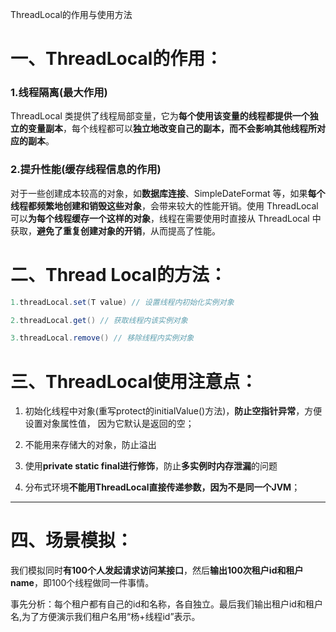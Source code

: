 ThreadLocal的作用与使用方法

# 一、ThreadLocal的作用：
### 1.线程隔离(最大作用)
ThreadLocal 类提供了线程局部变量，它为**每个使用该变量的线程都提供一个独立的变量副本**，每个线程都可以**独立地改变自己的副本，而不会影响其他线程所对应的副本**。

### 2.提升性能(缓存线程信息的作用)
对于一些创建成本较高的对象，如**数据库连接**、SimpleDateFormat 等，如果**每个线程都频繁地创建和销毁这些对象**，会带来较大的性能开销。使用 ThreadLocal 可以**为每个线程缓存一个这样的对象**，线程在需要使用时直接从 ThreadLocal 中获取，**避免了重复创建对象的开销**，从而提高了性能。


# 二、Thread Local的方法：

```java
1.threadLocal.set(T value) // 设置线程内初始化实例对象

2.threadLocal.get() // 获取线程内该实例对象

3.threadLocal.remove() // 移除线程内实例对象
```

# 三、ThreadLocal使用注意点：

 1. 初始化线程中对象(重写protect的initialValue()方法)，**防止空指针异常**，方便设置对象属性值， 因为它默认是返回的空；

 2. 不能用来存储大的对象，防止溢出

 3. 使用**private static final进行修饰**，防止**多实例时内存泄漏**的问题

 4. 分布式环境**不能用ThreadLocal直接传递参数，因为不是同一个JVM**；


---
# 四、场景模拟：

我们模拟同时**有100个人发起请求访问某接口**，然后**输出100次租户id和租户name**，即100个线程做同一件事情。

事先分析：每个租户都有自己的id和名称，各自独立。最后我们输出租户id和租户名,为了方便演示我们租户名用“杨+线程id”表示。

